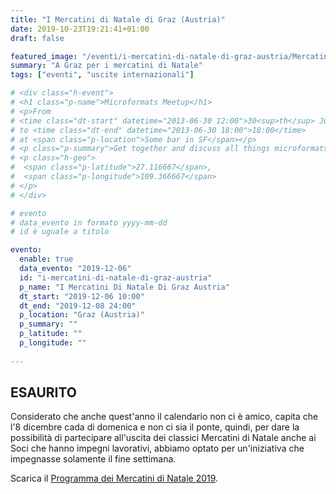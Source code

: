 ```yaml
---
title: "I Mercatini di Natale di Graz (Austria)"
date: 2019-10-23T19:21:41+01:00
draft: false

featured_image: "/eventi/i-mercatini-di-natale-di-graz-austria/MercatiniNataleGraz.jpg"
summary: "A Graz per i mercatini di Natale"
tags: ["eventi", "uscite internazionali"]

# <div class="h-event">
# <h1 class="p-name">Microformats Meetup</h1>
# <p>From 
# <time class="dt-start" datetime="2013-06-30 12:00">30<sup>th</sup> June 2013, 12:00</time>
# to <time class="dt-end" datetime="2013-06-30 18:00">18:00</time>
# at <span class="p-location">Some bar in SF</span></p>
# <p class="p-summary">Get together and discuss all things microformats-related.</p>
# <p class="h-geo">
#  <span class="p-latitude">27.116667</span>,
#  <span class="p-longitude">109.366667</span>
# </p>
# </div>

# evento 
# data_evento in formato yyyy-mm-dd
# id è uguale a titolo

evento:
  enable: true
  data_evento: "2019-12-06"
  id: "i-mercatini-di-natale-di-graz-austria"
  p_name: "I Mercatini Di Natale Di Graz Austria"
  dt_start: "2019-12-06 10:00"
  dt_end: "2019-12-08 24:00" 
  p_location: "Graz (Austria)"
  p_summary: ""
  p_latitude: ""
  p_longitude: ""
  
---
```


## ESAURITO

Considerato che anche quest'anno il calendario non ci è amico, capita che l'8 dicembre cada di domenica e non ci sia il ponte, quindi, per dare la possibilità di partecipare all'uscita dei classici Mercatini di Natale anche ai Soci che hanno impegni lavorativi, abbiamo optato per un'iniziativa che impegnasse solamente il fine settimana.

Scarica il [Programma dei Mercatini di Natale 2019](ProgrammaMercatiniNataleGraz.pdf).